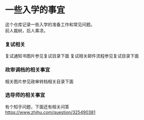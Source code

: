 # 一些入学的事宜
这个仓库记录一些入学的准备工作和常见问题。  
前人栽树，后人乘凉。

### 复试相关
复试通知书图片参见复试目录下面
复试相关邮件流程参见复试目录下面


### 政审调档的相关事宜  
相关图片参见政审转档相关目录下面

### 选导师的相关事宜
有个知乎问题，下面还有相关问答 https://www.zhihu.com/question/325490381

